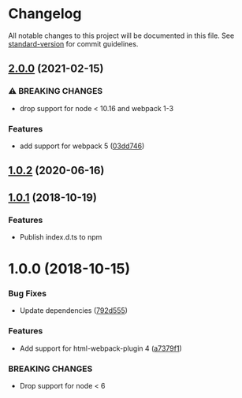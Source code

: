 # Changelog

All notable changes to this project will be documented in this file. See [standard-version](https://github.com/conventional-changelog/standard-version) for commit guidelines.

## [2.0.0](https://github.com/jantimon/html-webpack-harddisk-plugin/compare/v1.0.2...v2.0.0) (2021-02-15)


### ⚠ BREAKING CHANGES

* drop support for node < 10.16 and webpack 1-3

### Features

* add support for webpack 5 ([03dd746](https://github.com/jantimon/html-webpack-harddisk-plugin/commit/03dd7461caed2cd8fa8de4f1a50250fe683b0aba))

<a name="1.0.2"></a>
## [1.0.2](https://github.com/jantimon/html-webpack-harddisk-plugin/compare/v1.0.1...v1.0.2) (2020-06-16)



<a name="1.0.1"></a>
## [1.0.1](https://github.com/jantimon/html-webpack-harddisk-plugin/compare/v1.0.0...v1.0.1) (2018-10-19)


### Features

* Publish index.d.ts to npm

<a name="1.0.0"></a>
# 1.0.0 (2018-10-15)


### Bug Fixes

* Update dependencies ([792d555](https://github.com/jantimon/html-webpack-harddisk-plugin/commit/792d555))


### Features

* Add support for html-webpack-plugin 4 ([a7379f1](https://github.com/jantimon/html-webpack-harddisk-plugin/commit/a7379f1))


### BREAKING CHANGES

* Drop support for node < 6
